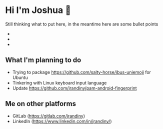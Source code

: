 # Hi I'm Joshua 👋

Still thinking what to put here, in the meantime here are some bullet points

- 
-
-

## What I'm planning to do
- Trying to package https://github.com/salty-horse/ibus-uniemoji for Ubuntu
- Tinkering with Linux keyboard input language
- Update https://github.com/jrandiny/pam-android-fingerprint

## Me on other platforms
- GitLab (https://gitlab.com/jrandiny)
- LinkedIn (https://www.linkedin.com/in/jrandiny/)
